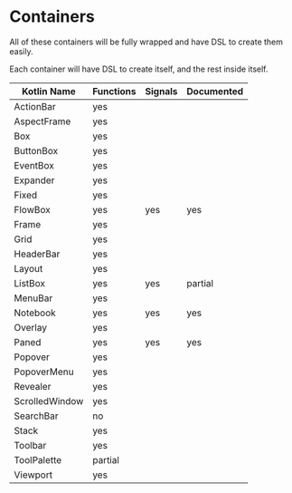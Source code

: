 # Containers
All of these containers will be fully wrapped and have DSL to create them easily.

Each container will have DSL to create itself, and the rest inside itself.

| Kotlin Name         | Functions | Signals   | Documented    |
| ------------------- | --------- | --------- | ------------- |
| ActionBar           | yes       |
| AspectFrame         | yes       |
| Box                 | yes       |
| ButtonBox           | yes       |
| EventBox            | yes       |
| Expander            | yes       |
| Fixed               | yes       |
| FlowBox             | yes       | yes       | yes
| Frame               | yes       |
| Grid                | yes       |
| HeaderBar           | yes       |
| Layout              | yes       |
| ListBox             | yes       | yes        | partial
| MenuBar             | yes       |
| Notebook            | yes       | yes       | yes
| Overlay             | yes       |
| Paned               | yes       | yes       | yes
| Popover             | yes       |
| PopoverMenu         | yes       |
| Revealer            | yes       |
| ScrolledWindow      | yes       |
| SearchBar           | no        |
| Stack               | yes       |
| Toolbar             | yes       |
| ToolPalette         | partial   |
| Viewport            | yes       |
